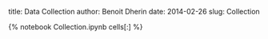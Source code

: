 title: Data Collection 
author: Benoit Dherin 
date: 2014-02-26
slug:  Collection 

{% notebook Collection.ipynb cells[:] %}

